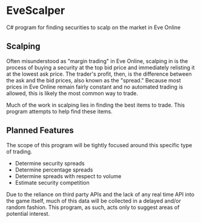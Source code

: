 # EveScalper

C# program for finding securities to scalp on the market in Eve Online

## Scalping

Often misunderstood as "margin trading" in Eve Online, scalping in is the process of buying a security at the top bid
price and immediately relisting it at the lowest ask price.  The trader's profit, then, is the difference between
the ask and the bid prices, also known as the "spread."  Because most prices in Eve Online remain fairly constant and no automated trading is allowed,
this is likely the most common way to trade.

Much of the work in scalping lies in finding the best items to trade.  This program attempts to help find these items.

## Planned Features

The scope of this program will be tightly focused around this specific type of trading.

* Determine security spreads
* Determine percentage spreads
* Determine spreads with respect to volume
* Estimate security competition

Due to the reliance on third party APIs and the lack of any real time API into the game itself, much of this data will be
collected in a delayed and/or random fashion.  This program, as such, acts only to suggest areas of potential interest.
